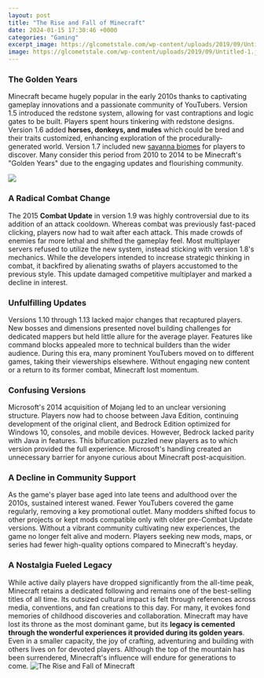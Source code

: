 ```yaml
---
layout: post
title: "The Rise and Fall of Minecraft"
date: 2024-01-15 17:30:46 +0000
categories: "Gaming"
excerpt_image: https://glcometstale.com/wp-content/uploads/2019/09/Untitled-1.jpg
image: https://glcometstale.com/wp-content/uploads/2019/09/Untitled-1.jpg
---
```


### The Golden Years
Minecraft became hugely popular in the early 2010s thanks to captivating gameplay innovations and a passionate community of YouTubers. Version 1.5 introduced the redstone system, allowing for vast contraptions and logic gates to be built. Players spent hours tinkering with redstone designs. Version 1.6 added **horses, donkeys, and mules** which could be bred and their traits customized, enhancing exploration of the procedurally-generated world. Version 1.7 included new [savanna biomes](https://store.fi.io.vn/chihuahuas-blue-chihuahua-dog-weightlifting-in-fitness-gym-chihuahua-dog) for players to discover. Many consider this period from 2010 to 2014 to be Minecraft's "Golden Years" due to the engaging updates and flourishing community. 

![](https://creeper.gg/wp-content/uploads/2023/02/The-RISE-and-FALL-of-minecraft-survival-Islands-1024x576.jpg)
### A Radical Combat Change
The 2015 **Combat Update** in version 1.9 was highly controversial due to its addition of an attack cooldown. Whereas combat was previously fast-paced clicking, players now had to wait after each attack. This made crowds of enemies far more lethal and shifted the gameplay feel. Most multiplayer servers refused to utilize the new system, instead sticking with version 1.8's mechanics. While the developers intended to increase strategic thinking in combat, it backfired by alienating swaths of players accustomed to the previous style. This update damaged competitive multiplayer and marked a decline in interest.
### Unfulfilling Updates
Versions 1.10 through 1.13 lacked major changes that recaptured players. New bosses and dimensions presented novel building challenges for dedicated mappers but held little allure for the average player. Features like command blocks appealed more to technical builders than the wider audience. During this era, many prominent YouTubers moved on to different games, taking their viewerships elsewhere. Without engaging new content or a return to its former combat, Minecraft lost momentum.
### Confusing Versions 
Microsoft's 2014 acquisition of Mojang led to an unclear versioning structure. Players now had to choose between Java Edition, continuing development of the original client, and Bedrock Edition optimized for Windows 10, consoles, and mobile devices. However, Bedrock lacked parity with Java in features. This bifurcation puzzled new players as to which version provided the full experience. Microsoft's handling created an unnecessary barrier for anyone curious about Minecraft post-acquisition. 
### A Decline in Community Support
As the game's player base aged into late teens and adulthood over the 2010s, sustained interest waned. Fewer YouTubers covered the game regularly, removing a key promotional outlet. Many modders shifted focus to other projects or kept mods compatible only with older pre-Combat Update versions. Without a vibrant community cultivating new experiences, the game no longer felt alive and modern. Players seeking new mods, maps, or series had fewer high-quality options compared to Minecraft's heyday.
### A Nostalgia Fueled Legacy 
While active daily players have dropped significantly from the all-time peak, Minecraft retains a dedicated following and remains one of the best-selling titles of all time. Its outsized cultural impact is felt through references across media, conventions, and fan creations to this day. For many, it evokes fond memories of childhood discoveries and collaboration. Minecraft may have lost its throne as the most dominant game, but its **legacy is cemented through the wonderful experiences it provided during its golden years**. Even in a smaller capacity, the joy of crafting, adventuring and building with others lives on for devoted players. Although the top of the mountain has been surrendered, Minecraft's influence will endure for generations to come.
![The Rise and Fall of Minecraft](https://glcometstale.com/wp-content/uploads/2019/09/Untitled-1.jpg)